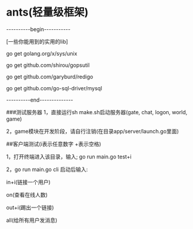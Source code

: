 # ants(轻量级框架) 
----------begin-----------

 [一些你能用到的实用的lib]

go get golang.org/x/sys/unix

go get github.com/shirou/gopsutil

go get github.com/garyburd/redigo

go get github.com/go-sql-driver/mysql

----------end--------------


###测试服务器
1，直接运行sh make.sh启动服务器(gate, chat, logon, world, game)

2，game模块在开发阶段，请自行注销(在目录app/server/launch.go里面)


##客户端测试(i表示任意数字 +表示空格)

1，打开终端进入该目录，输入; go run main.go test+i

2，go run main.go cli 启动后输入:

in+i(链接一个用户) 

on(查看在线人数) 

out+i(踢出一个链接) 

all(给所有用户发消息)
